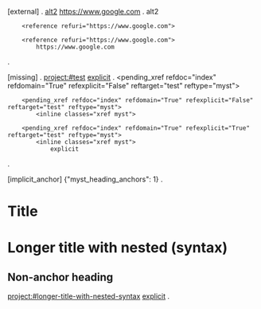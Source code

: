 [external] 
.
[alt2](https://www.google.com)
[](https://www.google.com)
<https://www.google.com>
.
<document source="<src>/index.md">
    <paragraph>
        <reference refuri="https://www.google.com">
            alt2

        <reference refuri="https://www.google.com">

        <reference refuri="https://www.google.com">
            https://www.google.com
.

[missing] 
.
[](#test)
<project:#test>
[explicit](#test)
.
<document source="<src>/index.md">
    <paragraph>
        <pending_xref refdoc="index" refdomain="True" refexplicit="False" reftarget="test" reftype="myst">
            <inline classes="xref myst">

        <pending_xref refdoc="index" refdomain="True" refexplicit="False" reftarget="test" reftype="myst">
            <inline classes="xref myst">

        <pending_xref refdoc="index" refdomain="True" refexplicit="True" reftarget="test" reftype="myst">
            <inline classes="xref myst">
                explicit
.

[implicit_anchor] {"myst_heading_anchors": 1}
.
# Title
# Longer title with **nested** (syntax)
## Non-anchor heading

[](#title)
<project:#longer-title-with-nested-syntax>
[explicit](#title)
.
<document source="<src>/index.md">
    <section ids="title" names="title" slug="title">
        <title>
            Title
    <section ids="longer-title-with-nested-syntax" names="longer\ title\ with\ nested\ (syntax)" slug="longer-title-with-nested-syntax">
        <title>
            Longer title with
            <strong>
                nested
             (syntax)
        <section ids="non-anchor-heading" names="non-anchor\ heading">
            <title>
                Non-anchor heading
            <paragraph>
                <reference id_link="True" refid="title">
                    <inline classes="std std-ref">
                        Title

                <reference id_link="True" refid="longer-title-with-nested-syntax">
                    <inline classes="std std-ref">
                        Longer title with nested (syntax)

                <reference id_link="True" refid="title">
                    explicit
.

[explicit-heading] 
.
(target)=
# Test

[](#target)
<project:#target>
[explicit](#target)
[](<#name with spaces>)
.
<document source="<src>/index.md">
    <target refid="target">
    <section ids="test target" names="test target">
        <title>
            Test
        <paragraph>
            <reference id_link="True" refid="target">
                <inline classes="std std-ref">
                    Test

            <reference id_link="True" refid="target">
                <inline classes="std std-ref">
                    Test

            <reference id_link="True" refid="target">
                explicit

            <pending_xref refdoc="index" refdomain="True" refexplicit="False" reftarget="name with spaces" reftype="myst">
                <inline classes="xref myst">
.

[explicit>implicit] {"myst_heading_anchors": 1}
.
# Test

(test)=
## Other

[](#test)
.
<document source="<src>/index.md">
    <section dupnames="test" ids="test" slug="test">
        <title>
            Test
        <target refid="id1">
        <section ids="other id1" names="other test">
            <title>
                Other
            <paragraph>
                <reference id_link="True" refid="id1">
                    <inline classes="std std-ref">
                        Other
.

[id-with-spaces] 
.
(name with spaces)=
Paragraph

[](<#name with spaces>)
.
<document source="<src>/index.md">
    <target refid="name-with-spaces">
    <paragraph ids="name-with-spaces" names="name\ with\ spaces">
        Paragraph
    <paragraph>
        <reference id_link="True" refid="name-with-spaces">
            <inline classes="std std-ref">
                #name with spaces
.

[ref-table] 
.
```{table} caption
:name: table
a  | b
-- | --
c  | d
```

[](#table)
<project:#table>
[explicit](#table)
.
<document source="<src>/index.md">
    <table ids="table" names="table">
        <title>
            caption
        <tgroup cols="2">
            <colspec colwidth="50">
            <colspec colwidth="50">
            <thead>
                <row>
                    <entry>
                        <paragraph>
                            a
                    <entry>
                        <paragraph>
                            b
            <tbody>
                <row>
                    <entry>
                        <paragraph>
                            c
                    <entry>
                        <paragraph>
                            d
    <paragraph>
        <reference id_link="True" refid="table">
            <inline classes="std std-ref">
                caption

        <reference id_link="True" refid="table">
            <inline classes="std std-ref">
                caption

        <reference id_link="True" refid="table">
            explicit
.

[external-file] 
.
[](test.txt)
<path:./test.txt>
[relative to source dir](/test.txt)
.
<document source="<src>/index.md">
    <paragraph>
        <download_reference filename="dd18bf3a8e0a2a3e53e2661c7fb53534/test.txt" refdoc="index" refdomain="True" refexplicit="False" reftarget="test.txt" reftype="myst">
            <literal classes="xref download myst">
                test.txt

        <download_reference filename="dd18bf3a8e0a2a3e53e2661c7fb53534/test.txt" refdoc="index" refdomain="True" refexplicit="False" reftarget="./test.txt" reftype="myst">
            <literal classes="xref download myst">
                ./test.txt

        <download_reference filename="dd18bf3a8e0a2a3e53e2661c7fb53534/test.txt" refdoc="index" refdomain="True" refexplicit="True" reftarget="/test.txt" reftype="myst">
            <inline classes="xref download myst">
                relative to source dir
.

[source-file] 
.
[](other.rst)
<project:other.rst>
[relative to source dir](/other.rst)
.
<document source="<src>/index.md">
    <paragraph>
        <pending_xref refdoc="index" refdomain="doc" refexplicit="False" reftarget="other" reftargetid="True" reftype="myst">
            <inline classes="xref myst">

        <pending_xref refdoc="index" refdomain="doc" refexplicit="False" reftarget="other" reftargetid="True" reftype="myst">
            <inline classes="xref myst">

        <pending_xref refdoc="index" refdomain="doc" refexplicit="True" reftarget="other" reftargetid="True" reftype="myst">
            <inline classes="xref myst">
                relative to source dir
.
